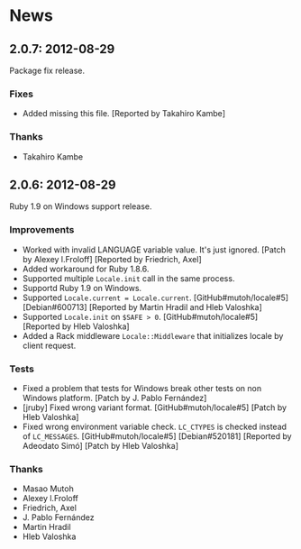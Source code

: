 # News

## <a id="2-0-7">2.0.7</a>: 2012-08-29

Package fix release.

### Fixes

  * Added missing this file. [Reported by Takahiro Kambe]

### Thanks

  * Takahiro Kambe

## <a id="2-0-6">2.0.6</a>: 2012-08-29

Ruby 1.9 on Windows support release.

### Improvements

  * Worked with invalid LANGUAGE variable value. It's just
    ignored. [Patch by Alexey l.Froloff] [Reported by Friedrich, Axel]
  * Added workaround for Ruby 1.8.6.
  * Supported multiple `Locale.init` call in the same process.
  * Supportd Ruby 1.9 on Windows.
  * Supported `Locale.current = Locale.current`.
    [GitHub#mutoh/locale#5] [Debian#600713]
    [Reported by Martin Hradil and Hleb Valoshka]
  * Supported `Locale.init` on `$SAFE > 0`.
    [GitHub#mutoh/locale#5] [Reported by Hleb Valoshka]
  * Added a Rack middleware `Locale::Middleware` that initializes locale by
    client request.

### Tests

  * Fixed a problem that tests for Windows break other tests on non
    Windows platform. [Patch by J. Pablo Fernández]
  * [jruby] Fixed wrong variant format.
    [GitHub#mutoh/locale#5] [Patch by Hleb Valoshka]
  * Fixed wrong environment variable check. `LC_CTYPES` is checked
    instead of `LC_MESSAGES`.
    [GitHub#mutoh/locale#5] [Debian#520181]
    [Reported by Adeodato Simó] [Patch by Hleb Valoshka]

### Thanks

  * Masao Mutoh
  * Alexey l.Froloff
  * Friedrich, Axel
  * J. Pablo Fernández
  * Martin Hradil
  * Hleb Valoshka
